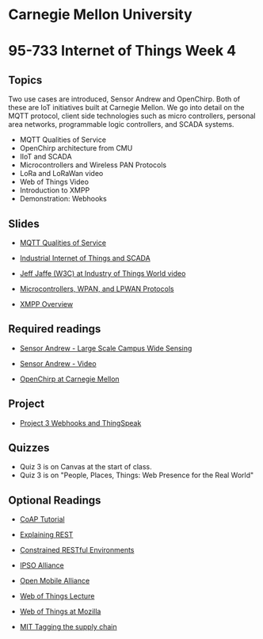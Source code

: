 # Carnegie Mellon University

# 95-733 Internet of Things Week 4

## Topics

Two use cases are introduced, Sensor Andrew and OpenChirp. Both of these
are IoT initiatives built at Carnegie Mellon. We go into detail on the MQTT protocol, client side technologies such as micro controllers, personal area networks, programmable logic controllers, and SCADA systems.

+ MQTT Qualities of Service
+ OpenChirp architecture from CMU
+ IIoT and SCADA
+ Microcontrollers and Wireless PAN Protocols
+ LoRa and LoRaWan video  
+ Web of Things Video
+ Introduction to XMPP
+ Demonstration: Webhooks

## Slides

+ [MQTT Qualities of Service](https://www.andrew.cmu.edu/user/mm6/95-733/PowerPoint/04_MQTT_QualitiesOfService.pdf)

+ [Industrial Internet of Things and SCADA](https://www.andrew.cmu.edu/user/mm6/95-733/PowerPoint/04_SCADA.pdf)

+ [Jeff Jaffe (W3C) at Industry of Things World video](https://www.w3.org/WoT/)

+ [Microcontrollers, WPAN, and LPWAN Protocols](https://www.andrew.cmu.edu/user/mm6/95-733/PowerPoint/04_Microcontrollers.pdf)

+ [XMPP Overview](https://www.andrew.cmu.edu/user/mm6/95-733/PowerPoint/04_XMPP_Overview.pdf)

## Required readings

+ [Sensor Andrew - Large Scale Campus Wide Sensing](https://users.ece.cmu.edu/~agr/resources/publications/ibm-sensor-andrew-11.pdf)

+ [Sensor Andrew - Video](https://vimeo.com/9079961)

+ [OpenChirp at Carnegie Mellon](https://users.ece.cmu.edu/~agr/resources/publications/openchirp-smart-edge-17.pdf)

## Project

+ [Project 3 Webhooks and ThingSpeak ](../projects/project3/Project3.md)

## Quizzes

+ Quiz 3 is on Canvas at the start of class.
+ Quiz 3 is on "People, Places, Things: Web Presence for the Real World"

## Optional Readings


+ [CoAP Tutorial](https://www.youtube.com/watch?v=4bSr5x5gKvA)

+ [Explaining REST](http://www.looah.com/source/view/2284)

+ [Constrained RESTful Environments](https://datatracker.ietf.org/wg/core/charter/)

+ [IPSO Alliance](https://www.ipso-alliance.org/)

+ [Open Mobile Alliance](http://openmobilealliance.org/iot)

+ [Web of Things Lecture](https://www.youtube.com/watch?v=xgkglOZiF9M)

+ [Web of Things at Mozilla](https://iot.mozilla.org/things/)

+ [MIT Tagging the supply chain](http://news.mit.edu/2020/cryptographic-tag-supply-chain-0220)
